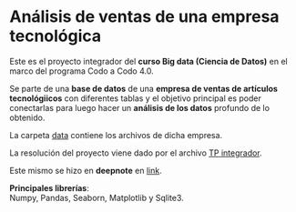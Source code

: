 # Análisis de ventas de una empresa tecnológica
Este es el proyecto integrador del **curso Big data (Ciencia de Datos)** en el marco del programa Codo a Codo 4.0.

Se parte de una **base de datos** de una **empresa de ventas de artículos tecnológiicos** con diferentes tablas y el objetivo principal es poder conectarlas para luego hacer un **análisis de los datos** profundo de lo obtenido.

La carpeta [data](https://github.com/LautaroOchotorena/Big-Data-Ciencias-de-Datos-Codo-a-Codo-4.0/tree/main/data) contiene los archivos de dicha empresa.

La resolución del proyecto viene dado por el archivo [TP integrador](https://github.com/LautaroOchotorena/Big-Data-Ciencias-de-Datos-Codo-a-Codo-4.0/blob/main/TP%20integrador.ipynb).

Este mismo se hizo en **deepnote** en [link](https://deepnote.com/@lautaro-ochotorena-d787/TP-Final-Integrador-d6184b2a-f349-406f-adc8-df2039bd5ffc).

**Principales librerías**:<br>
Numpy, Pandas, Seaborn, Matplotlib y Sqlite3.




